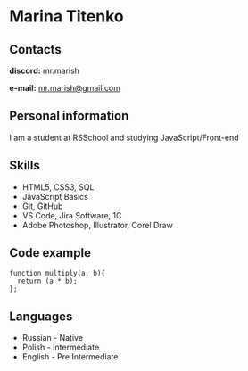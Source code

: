 # Marina Titenko

## Contacts

**discord:** mr.marish

**e-mail:** mr.marish@gmail.com

## Personal information

I am a student at RSSchool and studying JavaScript/Front-end

## Skills

- HTML5, CSS3, SQL
- JavaScript Basics
- Git, GitHub
- VS Code, Jira Software, 1C
- Adobe Photoshop, Illustrator, Corel Draw

## Code example

```
function multiply(a, b){
  return (a * b);
};

```

## Languages

- Russian - Native
- Polish - Intermediate
- English - Pre Intermediate
